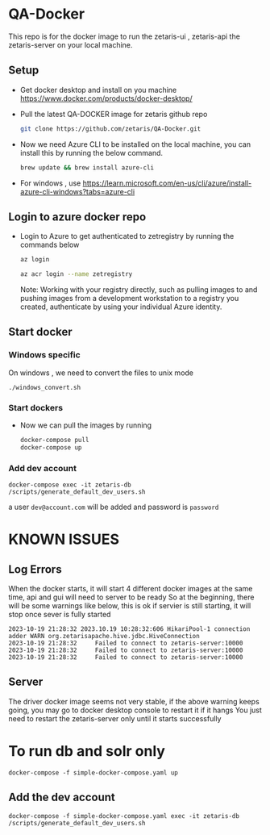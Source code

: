 # QA-Docker
This repo is for the docker image to run the zetaris-ui , zetaris-api the zetaris-server on your local machine.
## Setup
* Get docker desktop and install on you machine https://www.docker.com/products/docker-desktop/ 
* Pull the latest QA-DOCKER image for zetaris github repo
    ```bash
    git clone https://github.com/zetaris/QA-Docker.git
    ```
* Now we need Azure CLI to be installed on the local machine, you can install this by running the below command.

  ```bash
  brew update && brew install azure-cli
  ```
* For windows , use https://learn.microsoft.com/en-us/cli/azure/install-azure-cli-windows?tabs=azure-cli

## Login to azure docker repo
* Login to Azure to get authenticated to zetregistry by running the commands below

    ```bash
    az login
    ```
  
    ```bash
    az acr login --name zetregistry
    ```
  Note: Working with your registry directly, such as pulling images to and pushing images from a development workstation to a registry you created, authenticate by using your individual Azure identity.
## Start docker

### Windows specific
On windows , we need to convert the files to unix mode
```
./windows_convert.sh
```

### Start dockers
* Now we can pull the images by running

  ```bash
  docker-compose pull
  docker-compose up
  ```
### Add dev account
```
docker-compose exec -it zetaris-db /scripts/generate_default_dev_users.sh
```
a user `dev@account.com` will be added and password is `password`

# KNOWN ISSUES

## Log Errors
When the docker starts, it will start 4 different docker images at the same time, api and gui will need to server to be ready
So at the beginning, there will be some warnings  like below, this is ok if servier is still starting, it will stop once sever is fully started

```
2023-10-19 21:28:32 2023.10.19 10:28:32:606 HikariPool-1 connection adder WARN org.zetarisapache.hive.jdbc.HiveConnection
2023-10-19 21:28:32     Failed to connect to zetaris-server:10000
2023-10-19 21:28:32     Failed to connect to zetaris-server:10000
2023-10-19 21:28:32     Failed to connect to zetaris-server:10000
```
## Server
The driver docker image seems not very stable, if the above warning keeps going, you may go to docker desktop console to restart it if it hangs
You just need to restart the zetaris-server only until it starts successfully



# To run db and solr only
```
docker-compose -f simple-docker-compose.yaml up
```
## Add the dev account

```
docker-compose -f simple-docker-compose.yaml exec -it zetaris-db /scripts/generate_default_dev_users.sh
```


